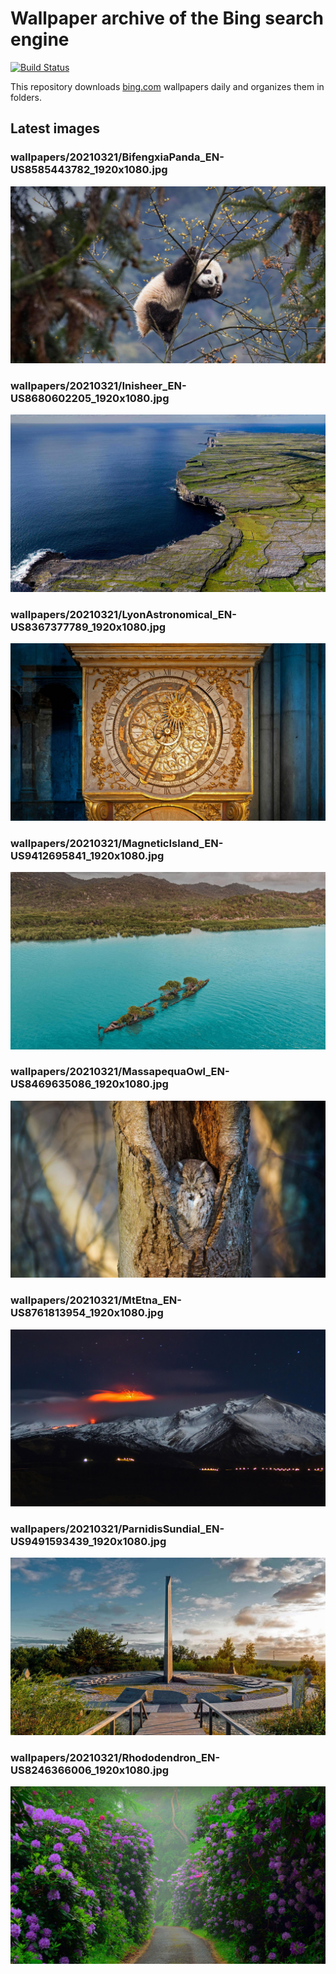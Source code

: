 # Wallpaper archive of the Bing search engine

[![Build Status](https://travis-ci.org/kijart/bing-daily-images-dl.svg?branch=wallpapers)](https://travis-ci.org/kijart/bing-daily-images-dl)

This repository downloads [bing.com](https://www.bing.com) wallpapers daily and organizes them in folders.

## Latest images

<!-- Wallpapers -->

### wallpapers/20210321/BifengxiaPanda_EN-US8585443782_1920x1080.jpg

![wallpapers/20210321/BifengxiaPanda_EN-US8585443782_1920x1080.jpg](wallpapers/20210321/BifengxiaPanda_EN-US8585443782_1920x1080.jpg)

### wallpapers/20210321/Inisheer_EN-US8680602205_1920x1080.jpg

![wallpapers/20210321/Inisheer_EN-US8680602205_1920x1080.jpg](wallpapers/20210321/Inisheer_EN-US8680602205_1920x1080.jpg)

### wallpapers/20210321/LyonAstronomical_EN-US8367377789_1920x1080.jpg

![wallpapers/20210321/LyonAstronomical_EN-US8367377789_1920x1080.jpg](wallpapers/20210321/LyonAstronomical_EN-US8367377789_1920x1080.jpg)

### wallpapers/20210321/MagneticIsland_EN-US9412695841_1920x1080.jpg

![wallpapers/20210321/MagneticIsland_EN-US9412695841_1920x1080.jpg](wallpapers/20210321/MagneticIsland_EN-US9412695841_1920x1080.jpg)

### wallpapers/20210321/MassapequaOwl_EN-US8469635086_1920x1080.jpg

![wallpapers/20210321/MassapequaOwl_EN-US8469635086_1920x1080.jpg](wallpapers/20210321/MassapequaOwl_EN-US8469635086_1920x1080.jpg)

### wallpapers/20210321/MtEtna_EN-US8761813954_1920x1080.jpg

![wallpapers/20210321/MtEtna_EN-US8761813954_1920x1080.jpg](wallpapers/20210321/MtEtna_EN-US8761813954_1920x1080.jpg)

### wallpapers/20210321/ParnidisSundial_EN-US9491593439_1920x1080.jpg

![wallpapers/20210321/ParnidisSundial_EN-US9491593439_1920x1080.jpg](wallpapers/20210321/ParnidisSundial_EN-US9491593439_1920x1080.jpg)

### wallpapers/20210321/Rhododendron_EN-US8246366006_1920x1080.jpg

![wallpapers/20210321/Rhododendron_EN-US8246366006_1920x1080.jpg](wallpapers/20210321/Rhododendron_EN-US8246366006_1920x1080.jpg)

